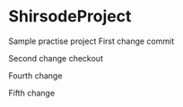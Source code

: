 # ShirsodeProject
Sample practise project
First change commit

  Second change checkout

  Fourth change

  Fifth change
